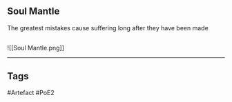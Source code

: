 ## Soul Mantle
The greatest mistakes cause suffering
long after they have been made
##
![[Soul Mantle.png]]

---
## Tags
#Artefact
#PoE2